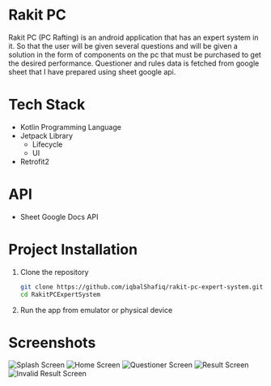 # Rakit PC
Rakit PC (PC Rafting) is an android application that has an expert system in it. So that the user will be given several questions and will be given a solution in the form of components on the pc that must be purchased to get the desired performance. Questioner and rules data is fetched from google sheet that I have prepared using sheet google api.

# Tech Stack
- Kotlin Programming Language
- Jetpack Library
  - Lifecycle
  - UI
- Retrofit2

# API
- Sheet Google Docs API

# Project Installation
1. Clone the repository

   ```sh
   git clone https://github.com/iqbalShafiq/rakit-pc-expert-system.git
   cd RakitPCExpertSystem
   ```
   
2. Run the app from emulator or physical device 

# Screenshots
![Splash Screen](https://i.ibb.co/9t01f16/image.png)
![Home Screen](https://i.ibb.co/4Wqv34G/image.png)
![Questioner Screen](https://i.ibb.co/syPtHQd/image.png)
![Result Screen](https://i.ibb.co/SNRDKjM/image.png)
![Invalid Result Screen](https://i.ibb.co/fYMCwQR/image.png)
